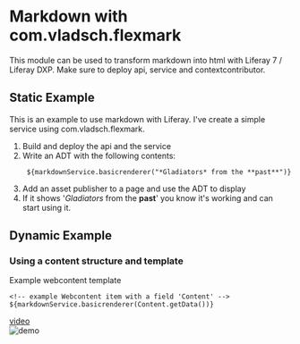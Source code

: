 # Markdown with com.vladsch.flexmark
This module can be used to transform markdown into html with Liferay 7 / Liferay DXP.
Make sure to deploy api, service and contextcontributor.

## Static Example
This is an example to use markdown with Liferay.
I've create a simple service using com.vladsch.flexmark.

1. Build and deploy the api and the service
1. Write an ADT with the following contents:
    ```
     ${markdownService.basicrenderer("*Gladiators* from the **past**")}
    ```
1. Add an asset publisher to a page and use the ADT to display
1. If it shows '_Gladiators_ from the **past**' you know it's working and can start using it.
   
## Dynamic Example
### Using a content structure and template
 
Example webcontent template
   
```
<!-- example Webcontent item with a field 'Content' --> 
${markdownService.basicrenderer(Content.getData())}
```
[video](markdown.mp4)  
![demo](markdown.gif "screenshot")
  
